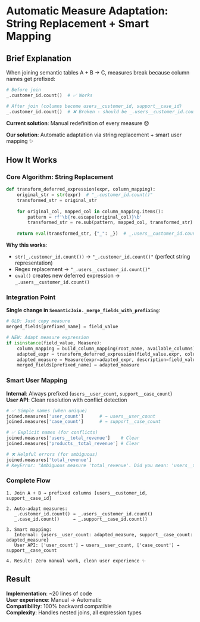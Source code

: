# Automatic Measure Adaptation: String Replacement + Smart Mapping

## Brief Explanation

When joining semantic tables A + B → C, measures break because column names get prefixed:

```python
# Before join
_.customer_id.count()  # ✅ Works

# After join (columns become users__customer_id, support__case_id)  
_.customer_id.count()  # ❌ Broken - should be _.users__customer_id.count()
```

**Current solution**: Manual redefinition of every measure 😞

**Our solution**: Automatic adaptation via string replacement + smart user mapping ✨

## How It Works

### Core Algorithm: String Replacement
```python
def transform_deferred_expression(expr, column_mapping):
    original_str = str(expr)  # "_.customer_id.count()"
    transformed_str = original_str
    
    for original_col, mapped_col in column_mapping.items():
        pattern = rf'\b{re.escape(original_col)}\b'  
        transformed_str = re.sub(pattern, mapped_col, transformed_str)
    
    return eval(transformed_str, {"_": _})  # _.users__customer_id.count()
```

**Why this works**: 
- `str(_.customer_id.count())` → `"_.customer_id.count()"` (perfect string representation)
- Regex replacement → `"_.users__customer_id.count()"`  
- `eval()` creates new deferred expression → `_.users__customer_id.count()`

### Integration Point
**Single change in `SemanticJoin._merge_fields_with_prefixing`**:

```python
# OLD: Just copy measure
merged_fields[prefixed_name] = field_value

# NEW: Adapt measure expression  
if isinstance(field_value, Measure):
    column_mapping = build_column_mapping(root_name, available_columns)
    adapted_expr = transform_deferred_expression(field_value.expr, column_mapping)
    adapted_measure = Measure(expr=adapted_expr, description=field_value.description)
    merged_fields[prefixed_name] = adapted_measure
```

### Smart User Mapping
**Internal**: Always prefixed (`users__user_count`, `support__case_count`)  
**User API**: Clean resolution with conflict detection

```python
# ✅ Simple names (when unique)
joined.measures['user_count']      # → users__user_count
joined.measures['case_count']      # → support__case_count

# ✅ Explicit names (for conflicts)  
joined.measures['users__total_revenue']    # Clear
joined.measures['products__total_revenue'] # Clear

# ❌ Helpful errors (for ambiguous)
joined.measures['total_revenue']  
# KeyError: "Ambiguous measure 'total_revenue'. Did you mean: 'users__total_revenue', 'products__total_revenue'?"
```

### Complete Flow
```
1. Join A + B → prefixed columns [users__customer_id, support__case_id]

2. Auto-adapt measures:
   _.customer_id.count() → _.users__customer_id.count()
   _.case_id.count()     → _.support__case_id.count()

3. Smart mapping:
   Internal: {users__user_count: adapted_measure, support__case_count: adapted_measure}
   User API: ['user_count'] → users__user_count, ['case_count'] → support__case_count

4. Result: Zero manual work, clean user experience ✨
```

## Result

**Implementation**: ~20 lines of code  
**User experience**: Manual → Automatic  
**Compatibility**: 100% backward compatible  
**Complexity**: Handles nested joins, all expression types